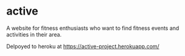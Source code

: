 # active
A website for fitness enthusiasts who want to find fitness events and activities in their area.

Delpoyed to heroku at https://active-project.herokuapp.com/

